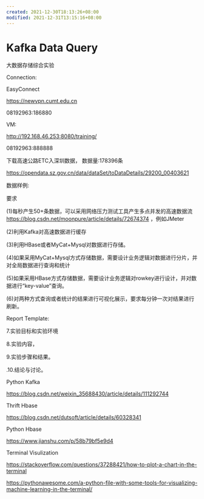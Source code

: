 ```yaml
---
created: 2021-12-30T18:13:26+08:00
modified: 2021-12-31T13:15:16+08:00
---
```


# Kafka Data Query

大数据存储综合实验

Connection:

EasyConnect

https://newvpn.cumt.edu.cn

08192963:186880

VM:

http://192.168.46.253:8080/training/

08192963:888888

下载高速公路ETC入深圳数据， 数据量:178396条

https://opendata.sz.gov.cn/data/dataSet/toDataDetails/29200_00403621

数据样例:

要求

(1)每秒产生50+条数据，可以采用网络压力测试工具产生多点并发的高速数据流
https://blog.csdn.net/moonpure/article/details/72674374
，例如JMeter

(2)利用Kafka对高速数据进行缓存

(3)利用HBase或者MyCat+Mysql对数据进行存储。

(4)如果采用MyCat+Mysql方式存储数据，需要设计业务逻辑对数据进行分片，并对全局数据进行查询和统计

(5)如果采用HBase方式存储数据，需要设计业务逻辑对rowkey进行设计，并对数据进行“key-value”查询。

(6)对两种方式查询或者统计的结果进行可视化展示，要求每分钟一次对结果进行刷新。

Report Template:

7.实验目标和实验环境

8.实验内容，

9.实验步骤和结果。

.10.结论与讨论。

Python Kafka

https://blog.csdn.net/weixin_35688430/article/details/111292744

Thrift Hbase

https://blog.csdn.net/dutsoft/article/details/60328341

Python Hbase

https://www.jianshu.com/p/58b79bf5e9d4

Terminal Visulization

https://stackoverflow.com/questions/37288421/how-to-plot-a-chart-in-the-terminal

https://pythonawesome.com/a-python-file-with-some-tools-for-visualizing-machine-learning-in-the-terminal/
